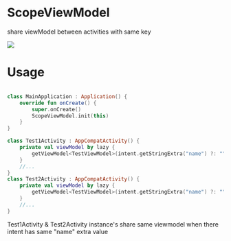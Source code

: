 # ScopeViewModel
share viewModel between activities with same key

[![](https://jitpack.io/v/lotosbin/ScopeViewModel.svg)](https://jitpack.io/#lotosbin/ScopeViewModel)

# Usage
```kotlin

class MainApplication : Application() {
    override fun onCreate() {
        super.onCreate()
        ScopeViewModel.init(this)
    }
}

class Test1Activity : AppCompatActivity() {
    private val viewModel by lazy {
        getViewModel<TestViewModel>(intent.getStringExtra("name") ?: "")
    }
    //...
}
class Test2Activity : AppCompatActivity() {
    private val viewModel by lazy {
        getViewModel<TestViewModel>(intent.getStringExtra("name") ?: "")
    }
    //...
}

```
Test1Activity & Test2Activity instance's share same viewmodel when there intent has same "name" extra value
